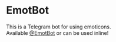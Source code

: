 # EmotBot
This is a Telegram bot for using emoticons.  
Available [@EmotBot](https://t.me/EmotBot) or can be used inline!
